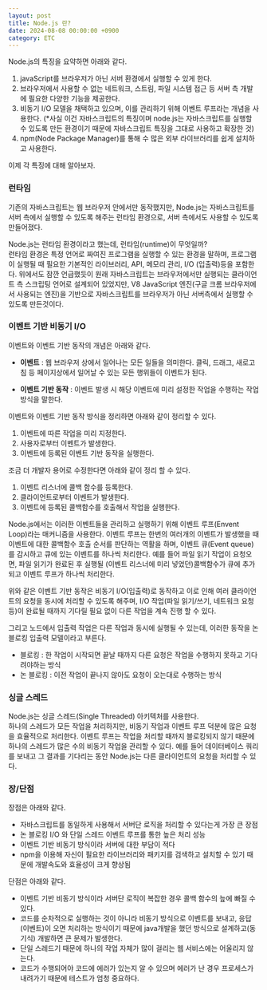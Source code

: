 ```yaml
---
layout: post
title: Node.js 란?
date: 2024-08-08 00:00:00 +0900
category: ETC
---
```


Node.js의 특징을 요약하면 아래와 같다.

1. javaScript를 브라우저가 아닌 서버 환경에서 실행할 수 있게 한다.
2. 브라우저에서 사용할 수 없는 네트워크, 스트림, 파일 시스템 접근 등 서버 측 개발에 필요한 다양한 기능을 제공한다.
3. 비동기 I/O 모델을 채택하고 있으며, 이를 관리하기 위해 이벤트 루프라는 개념을 사용한다. (\*사실 이건 자바스크립트의 특징이며 node.js는 자바스크립트를 실행할 수 있도록 만든 환경이기 때문에 자바스크립트 특징을 그대로 사용하고 확장한 것)
4. npm(Node Package Manager)를 통해 수 많은 외부 라이브러리를 쉽게 설치하고 사용한다.

이제 각 특징에 대해 알아보자.

### 런타임

기존의 자바스크립트는 웹 브라우저 안에서만 동작했지만, Node.js는 자바스크립트를 서버 측에서 실행할 수 있도록 해주는 런타임 환경으로, 서버 측에서도 사용할 수 있도록 만들어졌다.

Node.js는 런타임 환경이라고 했는데, 런타임(runtime)이 무엇일까?  
런타임 환경은 특정 언어로 짜여진 프로그램을 실행할 수 있는 환경을 말하며, 프로그램이 실행될 때 필요한 기본적인 라이브러리, API, 메모리 관리, I/O (입출력)등을 포함한다. 위에서도 잠깐 언급했듯이 원래 자바스크립트는 브라우저에서만 실행되는 클라이언트 측 스크립팅 언어로 설계되어 있었지만, V8 JavaScript 엔진(구글 크롬 브라우저에서 사용되는 엔진)을 기반으로 자바스크립트를 브라우저가 아닌 서버측에서 실행할 수 있도록 만든것이다.

### 이벤트 기반 비동기 I/O

이벤트와 이벤트 기반 동작의 개념은 아래와 같다.

- **이벤트** : 웹 브라우저 상에서 일어나는 모든 일들을 의미한다. 클릭, 드래그, 새로고침 등 페이지상에서 일어날 수 있는 모든 행위들이 이벤트가 된다.

- **이벤트 기반 동작** : 이벤트 발생 시 해당 이벤트에 미리 설정한 작업을 수행하는 작업 방식을 말한다.

이벤트와 이벤트 기반 동작 방식을 정리하면 아래와 같이 정리할 수 있다.

1. 이벤트에 따른 작업을 미리 지정한다.
2. 사용자로부터 이벤트가 발생한다.
3. 이벤트에 등록된 이벤트 기반 동작을 실행한다.

조금 더 개발자 용어로 수정한다면 아래와 같이 정리 할 수 있다.

1. 이벤트 리스너에 콜백 함수를 등록한다.
2. 클라이언트로부터 이벤트가 발생한다.
3. 이벤트에 등록된 콜백함수를 호출해서 작업을 실행한다.

Node.js에서는 이러한 이벤트들을 관리하고 실행하기 위해 이벤트 루프(Envent Loop)라는 매커니즘을 사용한다. 이벤트 루프는 한번의 여러개의 이벤트가 발생했을 때 이벤트에 대한 콜백함수 호출 순서를 판단하는 역활을 하며, 이벤트 큐(Event queue)를 감시하고 큐에 있는 이벤트를 하나씩 처리한다. 예를 들어 파일 읽기 작업이 요청오면, 파일 읽기가 완료된 후 실행될 (이벤트 리스너에 미리 넣었던)콜백함수가 큐에 추가되고 이벤트 루프가 하나씩 처리한다.

위와 같은 이벤트 기반 동작은 비동기 I/O(입출력)로 동작하고 이로 인해 여러 클라이언트의 요청을 동시에 처리할 수 있도록 해주며, I/O 작업(파일 읽기/쓰기, 네트워크 요청 등)이 완료될 때까지 기다릴 필요 없이 다른 작업을 계속 진행 할 수 있다.

그리고 노드에서 입출력 작업은 다른 작업과 동시에 실행될 수 있는데, 이러한 동작을 논 블로킹 입출력 모델이라고 부른다.

- 블로킹 : 한 작업이 시작되면 끝날 때까지 다른 요청은 작업을 수행하지 못하고 기다려야하는 방식
- 논 블로킹 : 이전 작업이 끝나지 않아도 요청이 오는대로 수행하는 방식

### 싱글 스레드

Node.js는 싱글 스레드(Single Threaded) 아키텍처를 사용한다.  
하나의 스레드가 모든 작업을 처리하지만, 비동기 작업과 이벤트 루프 덕분에 많은 요청을 효율적으로 처리한다. 이벤트 루프는 작업을 처리할 때까지 블로킹되지 않기 때문에 하나의 스레드가 많은 수의 비동기 작업을 관리할 수 있다. 예를 들어 데이터베이스 쿼리를 보내고 그 결과를 기다리는 동안 Node.js는 다른 클라이언트의 요청을 처리할 수 있다.

### 장/단점

장점은 아래와 같다.

- 자바스크립트를 동일하게 사용해서 서버단 로직을 처리할 수 있다는게 가장 큰 장점
- 논 블로킹 I/O 와 단일 스레드 이벤트 루프를 통한 높은 처리 성능
- 이벤트 기반 비동기 방식이라 서버에 대한 부담이 적다
- npm을 이용해 자신이 필요한 라이브러리와 패키지를 검색하고 설치할 수 있기 때문에 개발속도와 효율성이 크게 향상됨

단점은 아래와 같다.

- 이벤트 기반 비동기 방식이라 서버단 로직이 복잡한 경우 콜백 함수의 늪에 빠질 수 있다.
- 코드를 순차적으로 실행하는 것이 아니라 비동기 방식으로 이벤트를 보내고, 응답(이벤트)이 오면 처리하는 방식이기 때문에 java개발을 했던 방식으로 설계하고(동기식) 개발하면 큰 문제가 발생한다.
- 단일 스레드기 때문에 하나의 작업 자체가 많이 걸리는 웹 서비스에는 어울리지 않는다.
- 코드가 수행되어야 코드에 에러가 있는지 알 수 있으며 에러가 난 경우 프로세스가 내려가기 때문에 테스트가 엄청 중요하다.
